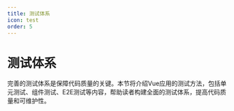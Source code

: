 ```yaml
---
title: 测试体系
icon: test
order: 5
---
```


# 测试体系

完善的测试体系是保障代码质量的关键。本节将介绍Vue应用的测试方法，包括单元测试、组件测试、E2E测试等内容，帮助读者构建全面的测试体系，提高代码质量和可维护性。
